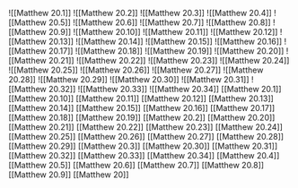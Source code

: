 ![[Matthew 20.1]]
![[Matthew 20.2]]
![[Matthew 20.3]]
![[Matthew 20.4]]
![[Matthew 20.5]]
![[Matthew 20.6]]
![[Matthew 20.7]]
![[Matthew 20.8]]
![[Matthew 20.9]]
![[Matthew 20.10]]
![[Matthew 20.11]]
![[Matthew 20.12]]
![[Matthew 20.13]]
![[Matthew 20.14]]
![[Matthew 20.15]]
![[Matthew 20.16]]
![[Matthew 20.17]]
![[Matthew 20.18]]
![[Matthew 20.19]]
![[Matthew 20.20]]
![[Matthew 20.21]]
![[Matthew 20.22]]
![[Matthew 20.23]]
![[Matthew 20.24]]
![[Matthew 20.25]]
![[Matthew 20.26]]
![[Matthew 20.27]]
![[Matthew 20.28]]
![[Matthew 20.29]]
![[Matthew 20.30]]
![[Matthew 20.31]]
![[Matthew 20.32]]
![[Matthew 20.33]]
![[Matthew 20.34]]
[[Matthew 20.1]]
[[Matthew 20.10]]
[[Matthew 20.11]]
[[Matthew 20.12]]
[[Matthew 20.13]]
[[Matthew 20.14]]
[[Matthew 20.15]]
[[Matthew 20.16]]
[[Matthew 20.17]]
[[Matthew 20.18]]
[[Matthew 20.19]]
[[Matthew 20.2]]
[[Matthew 20.20]]
[[Matthew 20.21]]
[[Matthew 20.22]]
[[Matthew 20.23]]
[[Matthew 20.24]]
[[Matthew 20.25]]
[[Matthew 20.26]]
[[Matthew 20.27]]
[[Matthew 20.28]]
[[Matthew 20.29]]
[[Matthew 20.3]]
[[Matthew 20.30]]
[[Matthew 20.31]]
[[Matthew 20.32]]
[[Matthew 20.33]]
[[Matthew 20.34]]
[[Matthew 20.4]]
[[Matthew 20.5]]
[[Matthew 20.6]]
[[Matthew 20.7]]
[[Matthew 20.8]]
[[Matthew 20.9]]
[[Matthew 20]]
